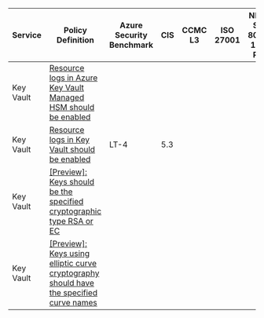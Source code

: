 | Service   | Policy Definition                                                                                                                                                                                                           | Azure Security Benchmark   | CIS   | CCMC L3   | ISO 27001   | NIST SP 800-171 R2   | NIST SP 800-53 R4   | HIPAA HITRUST 9.2          | New Zealand ISM   | Link                                                                                                                                       |
|-----------|-----------------------------------------------------------------------------------------------------------------------------------------------------------------------------------------------------------------------------|----------------------------|-------|-----------|-------------|----------------------|---------------------|----------------------------|-------------------|--------------------------------------------------------------------------------------------------------------------------------------------|
| Key Vault | [Resource logs in Azure Key Vault Managed HSM should be enabled](https://github.com/Azure/azure-policy/blob/master/built-in-policies/policyDefinitions/Key%20Vault/ManagedHsm_AuditDiagnosticLog_Audit.json)                |                            |       |           |             |                      |                     | 1211.09aa3System.4 - 09.aa |                   | https://github.com/Azure/azure-policy/blob/master/built-in-policies/policyDefinitions/Key%20Vault/ManagedHsm_AuditDiagnosticLog_Audit.json |
| Key Vault | [Resource logs in Key Vault should be enabled](https://github.com/Azure/azure-policy/blob/master/built-in-policies/policyDefinitions/Key%20Vault/KeyVault_AuditDiagnosticLog_Audit.json)                                    | LT-4                       | 5.3   |           |             |                      |                     | 1211.09aa3System.4 - 09.aa |                   | https://github.com/Azure/azure-policy/blob/master/built-in-policies/policyDefinitions/Key%20Vault/KeyVault_AuditDiagnosticLog_Audit.json   |
| Key Vault | [[Preview]: Keys should be the specified cryptographic type RSA or EC](https://github.com/Azure/azure-policy/blob/master/built-in-policies/policyDefinitions/Key%20Vault/Keys_AllowedKeyTypes.json)                         |                            |       |           |             |                      |                     |                            |                   | https://github.com/Azure/azure-policy/blob/master/built-in-policies/policyDefinitions/Key%20Vault/Keys_AllowedKeyTypes.json                |
| Key Vault | [[Preview]: Keys using elliptic curve cryptography should have the specified curve names](https://github.com/Azure/azure-policy/blob/master/built-in-policies/policyDefinitions/Key%20Vault/Keys_EC_AllowedCurveNames.json) |                            |       |           |             |                      |                     |                            |                   | https://github.com/Azure/azure-policy/blob/master/built-in-policies/policyDefinitions/Key%20Vault/Keys_EC_AllowedCurveNames.json           |